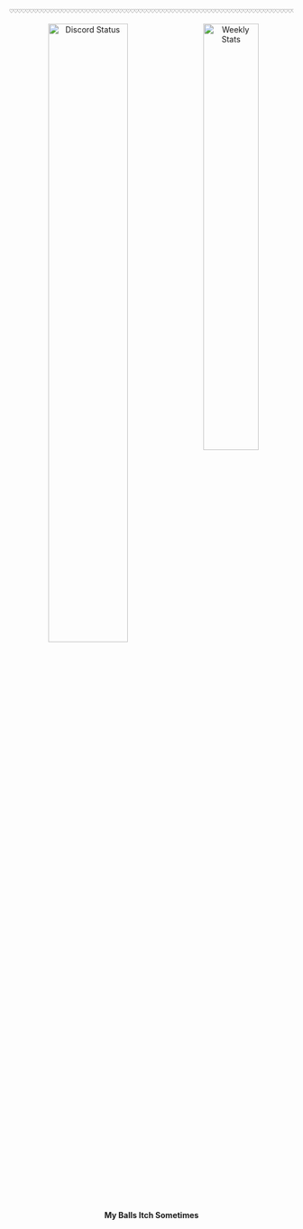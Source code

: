 ```ts
♡♡♡♡♡♡♡♡♡♡♡♡♡♡♡♡♡♡♡♡♡♡♡♡♡♡♡♡♡♡♡♡♡♡♡♡♡♡♡♡♡♡♡♡♡♡♡♡♡♡♡♡♡♡♡♡♡♡♡♡♡♡♡♡♡♡♡♡♡♡♡♡♡♡♡♡♡♡♡♡♡♡♡♡♡
```
<p align="center">
	<a href="https://discord.com/users/795621503101042696" target="_blank">
		<img 
			width="53%" 
			align="center" 
			alt="Discord Status" 
			src="https://lanyard.cnrad.dev/api/795621503101042696?bg=1f1f1f&borderRadius=5px"
		/>
	</a>
	<a href="https://wakatime.com/@Phat" target="_blank">
		<img
			width="44%"
			align="right"
			alt="Weekly Stats"
			src="https://github-readme-stats.vercel.app/api/wakatime?username=Phat&border_radius=5px&theme=dark&bg_color=1f1f1f&border_color=1f1f1f&icon_color=58a6ff&show_icons=true&disable_animations=true&custom_title=Weekly%20Stats"
		/>
	</a>
	<br>
	<br>
	<br>
	<b>My Balls Itch Sometimes</b>
</p>
